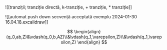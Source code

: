 ![[tranziții; tranziție directă, k-tranziție, + tranziție, * tranziție]]

![[automat push down secvență acceptată exemplu 2024-01-30 16.04.18.excalidraw]]

$$
\begin{align}
(q_0,ab,Z)&\vdash(q_0,b,AZ)\\&\vdash(q_1,\varepsilon,Z)\\&\vdash(q_1,\varepsilon,Z)
\end{align}
$$